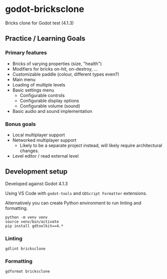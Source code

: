 # godot-bricksclone

Bricks clone for Godot test (4.1.3)

## Practice / Learning Goals

### Primary features

* Bricks of varying properties (size, "health")
* Modifiers for bricks on-hit, on-destroy, ...
* Customizable paddle (colour, different types even?)
* Main menu
* Loading of multiple levels
* Basic settings menu
  - Configurable controls
  - Configurable display options
  - Configurable volume (sound)
* Basic audio and sound implementation

### Bonus goals

* Local multiplayer support
* Networked multiplayer support
  - Likely to be a separate project instead, will likely require architectural changes.
* Level editor / read external level

## Development setup

Developed against Godot 4.1.3

Using VS Code with `godot-tools` and `GDScript Formatter` extensions.

Alternatively you can create Python environment to run linting and formatting.

```
python -m venv venv
source venv/bin/activate
pip install gdtoolkit==4.*
```

### Linting

```
gdlint bricksclone
```

### Formatting

```
gdformat bricksclone
```